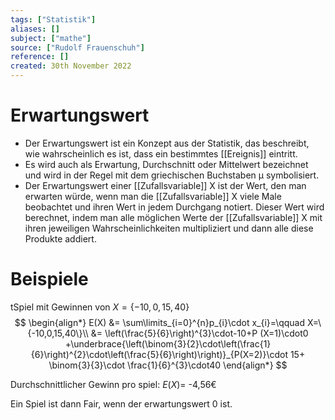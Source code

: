 ```yaml
---
tags: ["Statistik"]
aliases: []
subject: ["mathe"]
source: ["Rudolf Frauenschuh"]
reference: []
created: 30th November 2022
---
```


# Erwartungswert
- Der Erwartungswert ist ein Konzept aus der Statistik, das beschreibt, wie wahrscheinlich es ist, dass ein bestimmtes [[Ereignis]] eintritt.
- Es wird auch als Erwartung, Durchschnitt oder Mittelwert bezeichnet und wird in der Regel mit dem griechischen Buchstaben μ symbolisiert.
- Der Erwartungswert einer [[Zufallsvariable]] X ist der Wert, den man erwarten würde, wenn man die [[Zufallsvariable]] X viele Male beobachtet und ihren Wert in jedem Durchgang notiert. Dieser Wert wird berechnet, indem man alle möglichen Werte der [[Zufallsvariable]] X mit ihren jeweiligen Wahrscheinlichkeiten multipliziert und dann alle diese Produkte addiert.

# Beispiele

tSpiel mit Gewinnen von $X=\{-10,0,15,40\}$
$$
\begin{align*}
E(X) &= \sum\limits_{i=0}^{n}p_{i}\cdot x_{i}=\qquad X=\{-10,0,15,40\}\\
&= \left(\frac{5}{6}\right)^{3}\cdot-10+P (X=1)\cdot0 +\underbrace{\left(\binom{3}{2}\cdot\left(\frac{1}{6}\right)^{2}\cdot\left(\frac{5}{6}\right)\right)}_{P(X=2)}\cdot 15+ \binom{3}{3}\cdot \frac{1}{6}^{3}\cdot40
\end{align*}
$$


Durchschnittlicher Gewinn pro spiel:
$E(X)=$ -4,56€

Ein Spiel ist dann Fair, wenn der erwartungswert $0$ ist.
